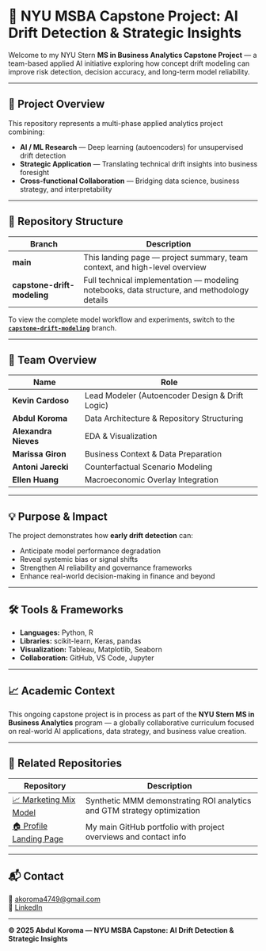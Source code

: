# 🧠 NYU MSBA Capstone Project: AI Drift Detection & Strategic Insights

Welcome to my NYU Stern **MS in Business Analytics Capstone Project** — a team-based applied AI initiative exploring how concept drift modeling can improve risk detection, decision accuracy, and long-term model reliability.

---

## 🎯 Project Overview

This repository represents a multi-phase applied analytics project combining:
- **AI / ML Research** — Deep learning (autoencoders) for unsupervised drift detection  
- **Strategic Application** — Translating technical drift insights into business foresight  
- **Cross-functional Collaboration** — Bridging data science, business strategy, and interpretability  

---

## 🧩 Repository Structure

| Branch | Description |
|--------|--------------|
| **main** | This landing page — project summary, team context, and high-level overview |
| **capstone-drift-modeling** | Full technical implementation — modeling notebooks, data structure, and methodology details |

To view the complete model workflow and experiments, switch to the **[`capstone-drift-modeling`](../../tree/capstone-drift-modeling)** branch.

---

## 👥 Team Overview

| Name | Role |
|------|------|
| **Kevin Cardoso** | Lead Modeler (Autoencoder Design & Drift Logic) |
| **Abdul Koroma** | Data Architecture & Repository Structuring |
| **Alexandra Nieves** | EDA & Visualization |
| **Marissa Giron** | Business Context & Data Preparation |
| **Antoni Jarecki** | Counterfactual Scenario Modeling |
| **Ellen Huang** | Macroeconomic Overlay Integration |

---

## 💡 Purpose & Impact

The project demonstrates how **early drift detection** can:
- Anticipate model performance degradation  
- Reveal systemic bias or signal shifts  
- Strengthen AI reliability and governance frameworks  
- Enhance real-world decision-making in finance and beyond  

---

## 🛠️ Tools & Frameworks

- **Languages:** Python, R  
- **Libraries:** scikit-learn, Keras, pandas  
- **Visualization:** Tableau, Matplotlib, Seaborn  
- **Collaboration:** GitHub, VS Code, Jupyter  

---

## 📈 Academic Context

This ongoing capstone project is in process as part of the **NYU Stern MS in Business Analytics** program — a globally collaborative curriculum focused on real-world AI applications, data strategy, and business value creation.

---

## 🔗 Related Repositories

| Repository | Description |
|-------------|-------------|
| [📈 Marketing Mix Model](https://github.com/akoroma4749-debug/Marketing-Mix-Model_Synthetic) | Synthetic MMM demonstrating ROI analytics and GTM strategy optimization |
| [🏠 Profile Landing Page](https://github.com/akoroma4749-debug/abdulkoroma) | My main GitHub portfolio with project overviews and contact info |

---

## 📬 Contact

📧 [akoroma4749@gmail.com](mailto:akoroma4749@gmail.com)  
🔗 [LinkedIn](https://www.linkedin.com/in/abdul-koroma-61019397)  

---

**© 2025 Abdul Koroma — NYU MSBA Capstone: AI Drift Detection & Strategic Insights**

